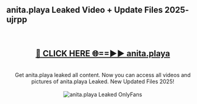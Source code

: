 <h2>anita.playa Leaked Video + Update Files 2025- ujrpp</h2>
<br>
<div align="center">
<h2><a href="https://libra.edu.pl?anita.playa" rel="nofollow">🔴 CLICK HERE 🌐==►► anita.playa</a></h2>
<br>
Get anita.playa leaked all content. Now you can access all videos and pictures of anita.playa Leaked. New Updated Files 2025!
<br>
<br>
<a href="https://libra.edu.pl?anita.playa" rel="nofollow" data-target="animated-image.originalLink"><img src="https://i.ibb.co.com/WyWwxjT/player-gif2.gif" alt="anita.playa Leaked OnlyFans" style="max-width: 100%; display: inline-block;" data-target="animated-image.originalImage"></a>
</div>
<br>